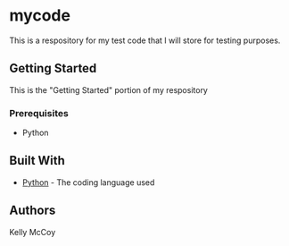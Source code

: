 # mycode
This is a respository for my test code that I will store for testing purposes.

## Getting Started
This is the "Getting Started" portion of my respository

### Prerequisites
- Python

## Built With
* [Python](https://python.org/) - The coding language used

## Authors
Kelly McCoy
